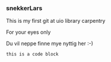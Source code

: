 ### snekkerLars
This is my first git at uio library carpentry

For your eyes only

Du vil neppe finne mye nyttig her :-)

`this is a code block`
